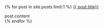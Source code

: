 {% for post in site.posts limit:1 %}
<a href="{{ post.url }}">{{ post.title}}</a>
<div>post.content</div>
{% endfor %}
